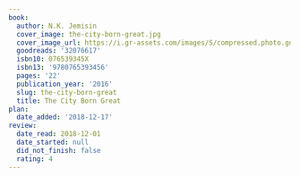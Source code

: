 ```yaml
---
book:
  author: N.K. Jemisin
  cover_image: the-city-born-great.jpg
  cover_image_url: https://i.gr-assets.com/images/S/compressed.photo.goodreads.com/books/1497629412l/32076617._SX98_.jpg
  goodreads: '32076617'
  isbn10: 076539345X
  isbn13: '9780765393456'
  pages: '22'
  publication_year: '2016'
  slug: the-city-born-great
  title: The City Born Great
plan:
  date_added: '2018-12-17'
review:
  date_read: 2018-12-01
  date_started: null
  did_not_finish: false
  rating: 4
---
```


